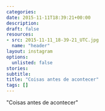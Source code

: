 ```yaml
---
categories:
date: 2015-11-11T18:39:21+00:00
description:
draft: false
resources:
- src: 2015-11-11_18-39-21_UTC.jpg
  name: "header"
layout: instagram
options:
  unlisted: false
stories:
subtitle:
title: "Coisas antes de acontecer"
tags: []
---
```


"Coisas antes de acontecer"
